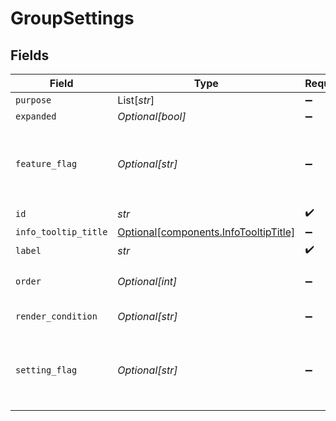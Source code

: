 # GroupSettings


## Fields

| Field                                                                            | Type                                                                             | Required                                                                         | Description                                                                      | Example                                                                          |
| -------------------------------------------------------------------------------- | -------------------------------------------------------------------------------- | -------------------------------------------------------------------------------- | -------------------------------------------------------------------------------- | -------------------------------------------------------------------------------- |
| `purpose`                                                                        | List[*str*]                                                                      | :heavy_minus_sign:                                                               | N/A                                                                              |                                                                                  |
| `expanded`                                                                       | *Optional[bool]*                                                                 | :heavy_minus_sign:                                                               | N/A                                                                              |                                                                                  |
| `feature_flag`                                                                   | *Optional[str]*                                                                  | :heavy_minus_sign:                                                               | This group should only be active when the feature flag is enabled                | FF_MY_FEATURE_FLAG                                                               |
| `id`                                                                             | *str*                                                                            | :heavy_check_mark:                                                               | N/A                                                                              |                                                                                  |
| `info_tooltip_title`                                                             | [Optional[components.InfoTooltipTitle]](../../models/shared/infotooltiptitle.md) | :heavy_minus_sign:                                                               | N/A                                                                              |                                                                                  |
| `label`                                                                          | *str*                                                                            | :heavy_check_mark:                                                               | N/A                                                                              |                                                                                  |
| `order`                                                                          | *Optional[int]*                                                                  | :heavy_minus_sign:                                                               | Render order of the group                                                        |                                                                                  |
| `render_condition`                                                               | *Optional[str]*                                                                  | :heavy_minus_sign:                                                               | N/A                                                                              | _is_composite_price = "false"                                                    |
| `setting_flag`                                                                   | *Optional[str]*                                                                  | :heavy_minus_sign:                                                               | This group should only be active when the setting is enabled                     | MY_SETTING                                                                       |